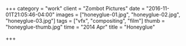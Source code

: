 +++
category = "work"
client = "Zombot Pictures"
date = "2016-11-01T21:05:46-04:00"
images = ["honeyglue-01.jpg", "honeyglue-02.jpg", "honeyglue-03.jpg"]
tags = ["vfx", "compositing", "film"]
thumb = "honeyglue-thumb.jpg"
time = "2014 Apr"
title = "Honeyglue"

+++
